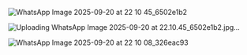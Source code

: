 ![WhatsApp Image 2025-09-20 at 22 10 45_6502e1b2](https://github.com/user-attachments/assets/ddcdd42c-ed88-4ba1-95f9-e7383683a2c2)

![Uploading WhatsApp Image 2025-09-20 at 22.10.45_6502e1b2.jpg…]()


![WhatsApp Image 2025-09-20 at 22 10 08_326eac93](https://github.com/user-attachments/assets/6158c7ea-5dc8-4ccb-950b-229b90da7a83)


